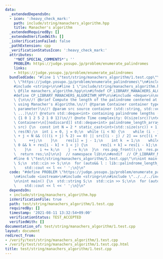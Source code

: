 ```yaml
---
data:
  _extendedDependsOn:
  - icon: ':heavy_check_mark:'
    path: include/string/manachers_algorithm.hpp
    title: Manacher's algorithm
  _extendedRequiredBy: []
  _extendedVerifiedWith: []
  _isVerificationFailed: false
  _pathExtension: cpp
  _verificationStatusIcon: ':heavy_check_mark:'
  attributes:
    '*NOT_SPECIAL_COMMENTS*': ''
    PROBLEM: https://judge.yosupo.jp/problem/enumerate_palindromes
    links:
    - https://judge.yosupo.jp/problem/enumerate_palindromes
  bundledCode: "#line 1 \"test/string/manachers_algorithm/1.test.cpp\"\n#define PROBLEM\
    \ \"https://judge.yosupo.jp/problem/enumerate_palindromes\"\n#include <iostream>\n\
    #include <string>\n\n#line 1 \"include/string/manachers_algorithm.hpp\"\n\n//!\
    \ @file manachers_algorithm.hpp\n\n#ifndef CP_LIBRARY_MANACHERS_ALGORITHM_HPP\n\
    #define CP_LIBRARY_MANACHERS_ALGORITHM_HPP\n\n#include <deque>\n\nnamespace lib\
    \ {\n\n//! @brief Compute the length of the palindrome centered at each position\
    \ using Manacher's Algorithm.\n//! @tparam Container container type (deduced from\
    \ parameter)\n//! @param src source container (std::string, std::vector, std::deque,\
    \ ...)\n//! @return std::deque<int> containing palindrome lengths (\"abbba\" ->\
    \ {1 0 1 2 5 2 1 0 1})\n//! @note Time complexity: O(size(src))\ntemplate <typename\
    \ Container>\n[[nodiscard]] std::deque<int> palindrome_length_array(const Container&\
    \ src) {\n  const int N = 2 * static_cast<int>(std::size(src)) + 1;\n  std::deque<int>\
    \ res(N);\n  int i = 0, j = 0;\n  while (i < N) {\n    while (i - j >= 0 && i\
    \ + j < N && ((((i + j) % 2) == 0) || src[(i - j) / 2] == src[(i + j) / 2])) {\n\
    \      ++j;\n    }\n    res[i] = j - 1;\n    int k  = 1;\n    while (i - k >=\
    \ 0 && k + res[i - k] + 1 < j) {\n      res[i + k] = res[i - k];\n      ++k;\n\
    \    }\n    i += k;\n    j -= k;\n  }\n  res.pop_front();\n  res.pop_back();\n\
    \  return res;\n}\n\n}  // namespace lib\n\n#endif  // CP_LIBRARY_MANACHERS_ALGORITHM_HPP\n\
    #line 6 \"test/string/manachers_algorithm/1.test.cpp\"\n\nint main() {\n  std::string\
    \ S;\n  std::cin >> S;\n\n  for (auto&& l : lib::palindrome_length_array(S))\n\
    \    std::cout << l << ' ';\n}\n"
  code: "#define PROBLEM \"https://judge.yosupo.jp/problem/enumerate_palindromes\"\
    \n#include <iostream>\n#include <string>\n\n#include \"../../../include/string/manachers_algorithm.hpp\"\
    \n\nint main() {\n  std::string S;\n  std::cin >> S;\n\n  for (auto&& l : lib::palindrome_length_array(S))\n\
    \    std::cout << l << ' ';\n}\n"
  dependsOn:
  - include/string/manachers_algorithm.hpp
  isVerificationFile: true
  path: test/string/manachers_algorithm/1.test.cpp
  requiredBy: []
  timestamp: '2021-08-11 13:32:54+09:00'
  verificationStatus: TEST_ACCEPTED
  verifiedWith: []
documentation_of: test/string/manachers_algorithm/1.test.cpp
layout: document
redirect_from:
- /verify/test/string/manachers_algorithm/1.test.cpp
- /verify/test/string/manachers_algorithm/1.test.cpp.html
title: test/string/manachers_algorithm/1.test.cpp
---
```

